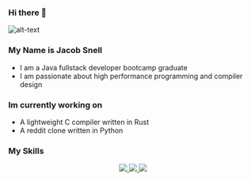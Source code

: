 ### Hi there 👋

  ![alt-text](https://i.imgur.com/mBOLoZc.gif)


### My Name is Jacob Snell
* I am a Java fullstack developer bootcamp graduate
* I am passionate about high performance programming and compiler design

### Im currently working on
* A lightweight C compiler written in Rust
* A reddit clone written in Python

### My Skills
<p align="center">
  <a href="https://skillicons.dev">
    <img src="https://skillicons.dev/icons?i=rust,python,java,javascript,typescript,git,linux" />
    <img src="https://skillicons.dev/icons?i=angular,arduino,aws,django,html,css,eclipse" />
    <img src="https://skillicons.dev/icons?i=github,gradle,heroku,mysql,postman,spring,threejs" />
  </a>
</p>
